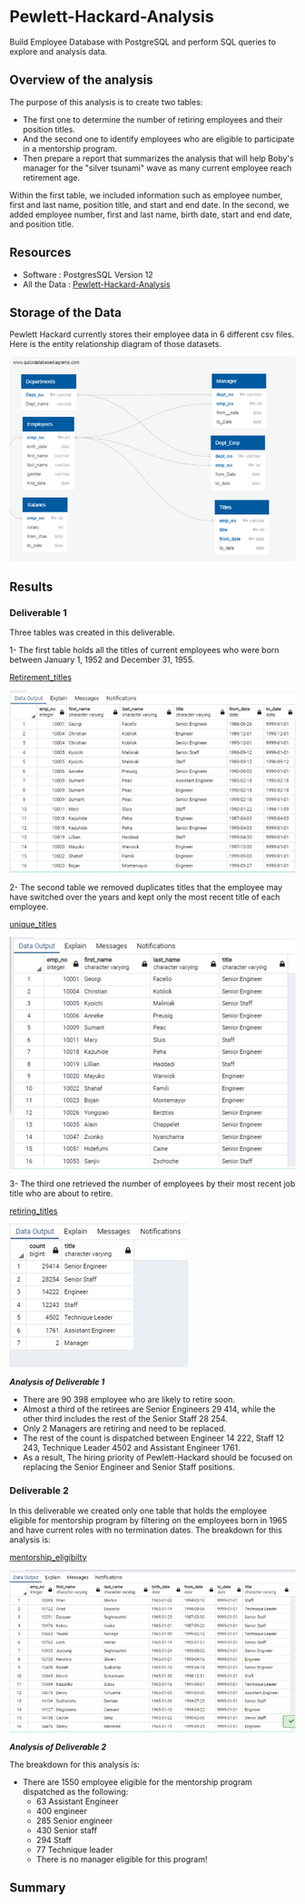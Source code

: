 # Pewlett-Hackard-Analysis

Build Employee Database with PostgreSQL and perform SQL queries to explore and analysis data.

## Overview of the analysis

The purpose of this analysis is to create two tables:
- The first one to determine the number of retiring employees and their position titles.
- And the second one to identify employees who are eligible to participate in a mentorship program. 
- Then prepare a report that summarizes the analysis that will help Boby's manager for the "silver tsunami" wave as many current employee reach retirement age.

Within the first table, we included information such as employee number, first and last name, position title, and start and end date. In the second, we added employee number, first and last name, birth date, start and end date, and position title.

## Resources

- Software : PostgresSQL Version 12
- All the Data : [Pewlett-Hackard-Analysis](/Pewlett-Hackard-Analysis/Data)


## Storage of the Data

Pewlett Hackard currently stores their employee data in 6 different csv files. Here is the entity relationship diagram of those datasets.

![EmployeeDB](/EmployeeDB.png)

## Results 
### Deliverable 1

Three tables was created in this deliverable.

1- The first table holds all the titles of current employees who were born between January 1, 1952 and December 31, 1955.

[Retirement_titles](/Data/retirement_titles.csv)

![Retirement_titles](/Data/retirement_titles.PNG)

2- The second table we removed duplicates titles that the employee may have switched over the years and kept only the most recent title of each employee.

[unique_titles](/Data/unique_titles.csv)

![unique_titles](/Data/unique_titles.PNG)

3- The third one retrieved the number of employees by their most recent job title who are about to retire.

[retiring_titles](/Data/retiring_titles.csv)

![retiring_titles](/Data/retiring_titles.PNG)

***Analysis of Deliverable 1***

- There are 90 398 employee who are likely to retire soon.
- Almost a third of the retirees are Senior Engineers 29 414, while the other third includes the rest of the Senior Staff 28 254.
- Only 2 Managers are retiring and need to be replaced.
- The rest of the count is dispatched between Engineer 14 222, Staff 12 243, Technique Leader 4502 and Assistant Engineer 1761.
- As a result, The hiring priority of Pewlett-Hackard should be focused on replacing the Senior Engineer and Senior Staff positions.

### Deliverable 2

In this deliverable we created only one table that holds the employee eligible for mentorship program by filtering on the employees born in 1965 and have current roles with no termination dates. The breakdown for this analysis is:

[mentorship_eligibilty](/Data/mentorship_eligibilty.csv)

![mentorship_eligiblity](/Data/mentorship_eligiblity.PNG)


***Analysis of Deliverable 2***

The breakdown for this analysis is:

- There are 1550 employee eligible for the mentorship program dispatched as the following:
  - 63 Assistant Engineer 
  - 400 engineer
  - 285 Senior engineer
  - 430 Senior staff
  - 294 Staff
  - 77 Technique leader
  - There is no manager eligible for this program!

## Summary

